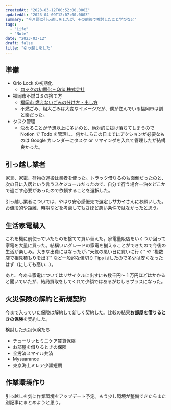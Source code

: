```yaml
---
createdAt: "2023-03-12T00:52:00.000Z"
updatedAt: "2023-04-09T12:07:00.000Z"
summary: "今月頭に引っ越しをしたが、その前後で検討したこと学びなど"
tags:
  - "Life"
  - "Note"
date: "2023-03-12"
draft: false
title: "引っ越しをした"
---
```


## 準備

- Qrio Lock の初期化
  - [ロックの初期化 – Qrio 株式会社](https://support.qrio.me/hc/ja/articles/7029277495833-%E3%83%AD%E3%83%83%E3%82%AF%E3%81%AE%E5%88%9D%E6%9C%9F%E5%8C%96)
- 福岡市不燃ゴミの捨て方
  - [福岡市 燃えないごみの分け方・出し方](https://www.city.fukuoka.lg.jp/kankyo/jigyokeigomi/life/katei-bunbetsu/moenaigomi.html)
  - 不燃ごみ、粗大ごみは大変なイメージだが、僕が住んでいる福岡市は割と楽だった。
- タスク管理
  - 決めることが予想以上に多いのと、絶対的に抜け落ちてしまうので Notion で Todo を管理し、何かしらこの日までにアクションが必要なものは Google カレンダーにタスク or リマインダを入れて管理したが結構良かった。

## 引っ越し業者

家具、家電、荷物の運搬は業者を使った。トラック借りるのも面倒だったのと、次の日に入居という言うスケジュールだったので、自分で行う場合一泊をどこかで過ごす必要があったので依頼することを選択した。

引っ越し業者については、やはり安心感優先で選定し**サカイ**さんにお願いした。お値段的や距離、時期などを考慮してもさほど悪い条件ではなかったと思う。

## 生活家電購入

これを機に前使っていたものを捨てて買い替えた。家電量販店をいくつか回って家電を大量に買った。結構いいグレードの家電を揃えることができたので今後の生活が楽しみ。大きな出費にはなったが、”天気の悪い日に買いに行く” や ”複数店で相見積もりを出す” など一般的な値切り Tips はしたので多少は安くなったはず（にしても高い…）。

あと、今ある家電についてはリサイクルに出すにも数千円〜 1 万円ほどはかかると聞いていたが、結局買取をしてくれて少額ではあるがむしろプラスになった。

## 火災保険の解約と新規契約

今まで入っていた保険は解約して新しく契約した。比較の結果**お部屋を借りるときの保険**を契約した。

検討した火災保険たち

- チューリッヒミニケア賃貸保険
- お部屋を借りるときの保険
- 全労済スマイル共済
- Mysuarance
- 東京海上ミレア少額短期

## 作業環境作り

引っ越しを気に作業環境をアップデート予定。もう少し環境が整備できたらまた別記事にまとめようと思う。
